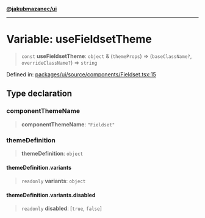 [**@jakubmazanec/ui**](../README.md)

---

# Variable: useFieldsetTheme

> `const` **useFieldsetTheme**: `object` & (`themeProps`) => (`baseClassName?`,
> `overrideClassName?`) => `string`

Defined in:
[packages/ui/source/components/Fieldset.tsx:15](https://github.com/jakubmazanec/tools/blob/5907d31a071e860d7db8b8a00f698d18fe23e18a/packages/ui/source/components/Fieldset.tsx#L15)

## Type declaration

### componentThemeName

> **componentThemeName**: `"Fieldset"`

### themeDefinition

> **themeDefinition**: `object`

#### themeDefinition.variants

> `readonly` **variants**: `object`

#### themeDefinition.variants.disabled

> `readonly` **disabled**: \[`true`, `false`\]
